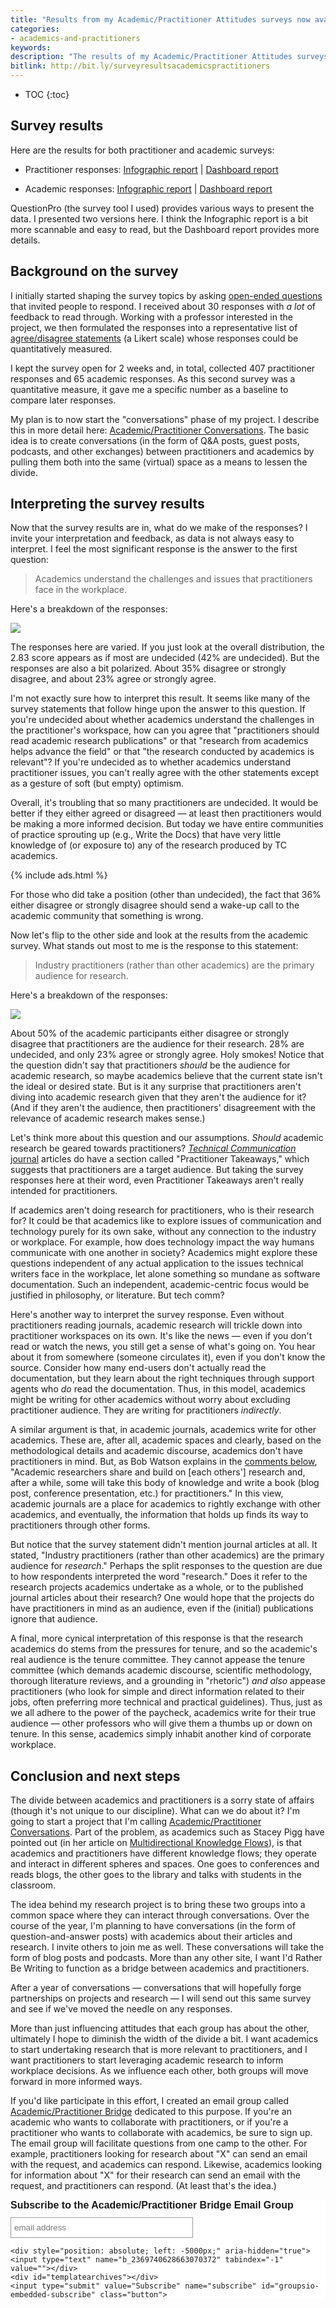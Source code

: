 ```yaml
---
title: "Results from my Academic/Practitioner Attitudes surveys now available"
categories:
- academics-and-practitioners
keywords:
description: "The results of my Academic/Practitioner Attitudes surveys are now available. The most interesting response (for the practitioner survey) was regarding the statement that academics understand issues that practitioners face in the workplace. Most (42%) were undecided while 36% disagreed or strongly disagreed. For the academic survey, the most interesting response was regarding the statement that practitioners (rather than other academics) are the primary audience for academic research. About 50% of the academic participants either disagreed or strongly disagreed. Overall, 407 practitioners and 65 academics completed the surveys. The results will fuel phase II of my project, which involves creating academic/practitioner conversation posts."
bitlink: http://bit.ly/surveyresultsacademicspractitioners
---
```


* TOC
{:toc}

## Survey results

Here are the results for both practitioner and academic surveys:

* Practitioner responses: [Infographic report]({{site.media}}/apsurvey/survey_for_practitioners_to_take_infographic.pdf) \| [Dashboard report]({{site.media}}/survey_for_practitioners_to_take.html)

* Academic responses: [Infographic report]({{site.media}}/apsurvey/survey_for_academics_to_take_infographic.pdf) \| [Dashboard report]({{site.media}}/survey_for_academics_to_take.html)

QuestionPro (the survey tool I used) provides various ways to present the data. I presented two versions here. I think the Infographic report is a bit more scannable and easy to read, but the Dashboard report provides more details.

## Background on the survey

I initially started shaping the survey topics by asking [open-ended questions](/2018/02/06/survey-to-measure-tc-academic-practitioner-attitudes/) that invited people to respond. I received about 30 responses with *a lot* of feedback to read through. Working with a professor interested in the project, we then formulated the responses into a representative list of [agree/disagree statements](/2018/07/02/survey-for-academics-and-practitioners/) (a Likert scale) whose responses could be quantitatively measured.  

I kept the survey open for 2 weeks and, in total, collected 407 practitioner responses and 65 academic responses. As this second survey was a quantitative measure, it gave me a specific number as a baseline to compare later responses.

My plan is to now start the "conversations" phase of my project. I describe this in more detail here: [Academic/Practitioner Conversations](/academic-practitioner-project/). The basic idea is to create conversations (in the form of Q&A posts, guest posts, podcasts, and other exchanges) between practitioners and academics by pulling them both into the same (virtual) space as a means to lessen the divide.

## Interpreting the survey results

Now that the survey results are in, what do we make of the responses? I invite your interpretation and feedback, as data is not always easy to interpret. I feel the most significant response is the answer to the first question:

> Academics understand the challenges and issues that practitioners face in the workplace.

Here's a breakdown of the responses:

<a target="\_blank" href="{{site.media}}/psurvey2.png"><img src="{{site.media}}/psurvey2.png" style="max-width: 100%"/></a>

The responses here are varied. If you just look at the overall distribution, the 2.83 score appears as if most are undecided (42% are undecided). But the responses are also a bit polarized. About 35% disagree or strongly disagree, and about 23% agree or strongly agree.

I'm not exactly sure how to interpret this result. It seems like many of the survey statements that follow hinge upon the answer to this question. If you're undecided about whether academics understand the challenges in the practitioner's workspace, how can you agree that "practitioners should read academic research publications" or that "research from academics helps advance the field" or that "the research conducted by academics is relevant"? If you're undecided as to whether academics understand practitioner issues, you can't really agree with the other statements except as a gesture of soft (but empty) optimism.

Overall, it's troubling that so many practitioners are undecided. It would be better if they either agreed or disagreed &mdash; at least then practitioners would be making a more informed decision. But today we have entire communities of practice sprouting up (e.g., Write the Docs) that have very little knowledge of (or exposure to) any of the research produced by TC academics.

{% include ads.html %}

For those who did take a position (other than undecided), the fact that 36% either disagree or strongly disagree should send a wake-up call to the academic community that something is wrong.

Now let's flip to the other side and look at the results from the academic survey. What stands out most to me is the response to this statement:

> Industry practitioners (rather than other academics) are the primary audience for research.

Here's a breakdown of the responses:

<a target="\_blank" href="{{site.media}}/asurvey2.png"><img src="{{site.media}}/asurvey2.png" style="max-width: 100%"/></a>

About 50% of the academic participants either disagree or strongly disagree that practitioners are the audience for their research. 28% are undecided, and only 23% agree or strongly agree. Holy smokes! Notice that the question didn't say that practitioners *should* be the audience for academic research, so maybe academics believe that the current state isn't the ideal or desired state. But is it any surprise that practitioners aren't diving into academic research given that they aren't the audience for it? (And if they aren't the audience, then practitioners' disagreement with the relevance of academic research makes sense.)

Let's think more about this question and our assumptions. *Should* academic research be geared towards practitioners? [*Technical Communication* journal](https://www.stc.org/techcomm/) articles do have a section called "Practitioner Takeaways," which suggests that practitioners are a target audience. But taking the survey responses here at their word, even Practitioner Takeaways aren't really intended for practitioners.

If academics aren't doing research for practitioners, who is their research for? It could be that academics like to explore issues of communication and technology purely for its own sake, without any connection to the industry or workplace. For example, how does technology impact the way humans communicate with one another in society? Academics might explore these questions independent of any actual application to the issues technical writers face in the workplace, let alone something so mundane as software documentation. Such an independent, academic-centric focus would be justified in philosophy, or literature. But tech comm?

Here's another way to interpret the survey response. Even without practitioners reading journals, academic research will trickle down into practitioner workspaces on its own. It's like the news &mdash; even if you don't read or watch the news, you still get a sense of what's going on. You hear about it from somewhere (someone circulates it), even if you don't know the source. Consider how many end-users don't actually read the documentation, but they learn about the right techniques through support agents who *do* read the documentation. Thus, in this model, academics might be writing for other academics without worry about excluding practitioner audience. They are writing for practitioners *indirectly*.

A similar argument is that, in academic journals, academics write for other academics. These are, after all, academic spaces and clearly, based on the methodological details and academic discourse, academics don't have practitioners in mind. But, as Bob Watson explains in the [comments below](/2018/07/17/interpreting-results-of-academic-practitioner-survey/#comment-3994284432), "Academic researchers share and build on [each others'] research and, after a while, some will take this body of knowledge and write a book (blog post, conference presentation, etc.) for practitioners." In this view, academic journals are a place for academics to rightly exchange with other academics, and eventually, the information that holds up finds its way to practitioners through other forms.

But notice that the survey statement didn't mention journal articles at all. It stated, "Industry practitioners (rather than other academics) are the primary audience for *research*." Perhaps the split responses to the question are due to how respondents interpreted the word "research." Does it refer to the research projects academics undertake as a whole, or to the published journal articles about their research? One would hope that the projects do have practitioners in mind as an audience, even if the (initial) publications ignore that audience.

A final, more cynical interpretation of this response is that the research academics do stems from the pressures for tenure, and so the academic's real audience is the tenure committee. They cannot appease the tenure committee (which demands academic discourse, scientific methodology, thorough literature reviews, and a grounding in "rhetoric") *and also* appease practitioners (who look for simple and direct information related to their jobs, often preferring more technical and practical guidelines). Thus, just as we all adhere to the power of the paycheck, academics write for their true audience &mdash; other professors who will give them a thumbs up or down on tenure. In this sense, academics simply inhabit another kind of corporate workplace.

## Conclusion and next steps

The divide between academics and practitioners is a sorry state of affairs (though it's not unique to our discipline). What can we do about it? I'm going to start a project that I'm calling [Academic/Practitioner Conversations](/academic-practitioner-project/). Part of the problem, as academics such as Stacey Pigg have pointed out (in her article on [Multidirectional Knowledge Flows](https://www.stc.org/techcomm/2016/11/01/toward-multidirectional-knowledge-flows-lessons-from-research-and-publication-practices-of-technical-communication-entrepreneurs/)), is that academics and practitioners have different knowledge flows; they operate and interact in different spheres and spaces. One goes to conferences and reads blogs, the other goes to the library and talks with students in the classroom.

The idea behind my research project is to bring these two groups into a common space where they can interact through conversations. Over the course of the year, I'm planning to have conversations (in the form of question-and-answer posts) with academics about their articles and research. I invite others to join me as well. These conversations will take the form of blog posts and podcasts. More than any other site, I want I'd Rather Be Writing to function as a bridge between academics and practitioners.  

After a year of conversations &mdash; conversations that will hopefully forge partnerships on projects and research &mdash; I will send out this same survey and see if we've moved the needle on any responses.

More than just influencing attitudes that each group has about the other, ultimately I hope to diminish the width of the divide a bit. I want academics to start undertaking research that is more relevant to practitioners, and I want practitioners to start leveraging academic research to inform workplace decisions. As we influence each other, both groups will move forward in more informed ways.

If you'd like participate in this effort, I created an email group called [Academic/Practitioner Bridge](https://groups.io/g/tc-academic-practitioner-bridge) dedicated to this purpose. If you're an academic who wants to collaborate with practitioners, or if you're a practitioner who wants to collaborate with academics, be sure to sign up. The email group will facilitate questions from one camp to the other. For example, practitioners looking for research about "X" can send an email with the request, and academics can respond. Likewise, academics looking for information about "X" for their research can send an email with the request, and practitioners can respond. (At least that's the idea.)

<div class="classictemplate template" style="display: block;">
<style type="text/css">
  #groupsio_embed_signup input {border:1px solid #999; -webkit-appearance:none;}
  #groupsio_embed_signup label {display:block; font-size:16px; padding-bottom:10px; font-weight:bold;}
  #groupsio_embed_signup .email {display:block; padding:8px 0; margin:0 4% 10px 0; text-indent:5px; width:58%; min-width:130px;}
  #groupsio_embed_signup {
    background:#fff; clear:left; font:14px Helvetica,Arial,sans-serif;
  }
  #groupsio_embed_signup .button {

      width:25%; margin:0 0 10px 0; min-width:90px;
      background-image: linear-gradient(to bottom,#337ab7 0,#265a88 100%);
      background-repeat: repeat-x;
      border-color: #245580;
      text-shadow: 0 -1px 0 rgba(0,0,0,.2);
      box-shadow: inset 0 1px 0 rgba(255,255,255,.15),0 1px 1px rgba(0,0,0,.075);
      padding: 5px 10px;
      font-size: 12px;
      line-height: 1.5;
      border-radius: 3px;
      color: #fff;
      background-color: #337ab7;
      display: inline-block;
      margin-bottom: 0;
      font-weight: 400;
      text-align: center;
      white-space: nowrap;
      vertical-align: middle;
    }
</style>
<div id="groupsio_embed_signup">
<form action="https://groups.io/g/tc-academic-practitioner-bridge/signup?u=2369740628663070372" method="post" id="groupsio-embedded-subscribe-form" name="groupsio-embedded-subscribe-form" target="\_blank">
    <div id="groupsio_embed_signup_scroll">
      <label for="email" id="templateformtitle">Subscribe to the Academic/Practitioner Bridge Email Group</label>
      <input type="email" value="" name="email" class="email" id="email" placeholder="email address" required="">

    <div style="position: absolute; left: -5000px;" aria-hidden="true"><input type="text" name="b_2369740628663070372" tabindex="-1" value=""></div>
    <div id="templatearchives"></div>
    <input type="submit" value="Subscribe" name="subscribe" id="groupsio-embedded-subscribe" class="button">
  </div>
</form>
</div>
</div>
<div style="height: 40px"></div>
